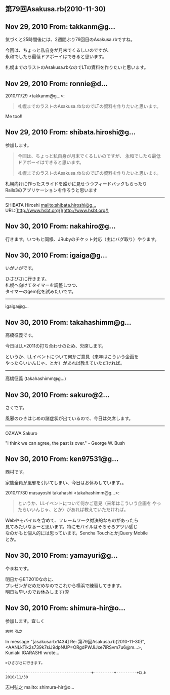 ## 第79回Asakusa.rb(2010-11-30)

## Nov 29, 2010 From: takkanm@g...

気づくと25時間後には、2週間ぶり79回目のAsakusa.rbですね。

今回は、ちょっと私自身が月末でくるしいのですが、  
永和でしたら最低ドアボーイはできると思います。

札幌までのラストのAsakusa.rbなのでLTの資料を作りたいと思います。

## Nov 29, 2010 From: ronnie@d...

2010/11/29 \<takkanm@g...\>:

> 札幌までのラストのAsakusa.rbなのでLTの資料を作りたいと思います。

Me too!!

## Nov 29, 2010 From: shibata.hiroshi@g...

参加します。

> 今回は、ちょっと私自身が月末でくるしいのですが、 永和でしたら最低ドアボーイはできると思います。
> 
> 札幌までのラストのAsakusa.rbなのでLTの資料を作りたいと思います。

札幌向けに作ったスライドを誰かに見せつつフィードバックもらったり  
Rails3のアプリケーションを作ろうと思います

* * *

SHIBATA Hiroshi [mailto:shibata.hiroshi@g...](mailto:shibata.hiroshi@g...)  
URL:[http://www.hsbt.org/](http://www.hsbt.org/)

## Nov 30, 2010 From: nakahiro@g...

行きます。いつもと同様、JRubyのチケット対応（主にバグ取り）やります。

## Nov 30, 2010 From: igaiga@g...

いがいがです。

ひさびさに行きます。  
札幌へ向けてタイマーを調整しつつ、  
タイマーのgem化を試みたいです。

* * *

igaiga@g...

## Nov 30, 2010 From: takahashimm@g...

高橋征義です。

今日はLL\*2011の打ち合わせのため、欠席します。

というか、LLイベントについて何かご意見（来年はこういう企画を  
やったらいいんじゃ、とか）があれば教えていただければ。

* * *

高橋征義 (takahashimm@g...)

## Nov 30, 2010 From: sakuro@2...

さくです。

風邪のひきはじめの諸症状が出ているので、今日は欠席します。

* * *

OZAWA Sakuro

"I think we can agree, the past is over." - George W. Bush

## Nov 30, 2010 From: ken97531@g...

西村です。

家族全員が風邪を引いてしまい、今日はお休みしています。。

2010/11/30 masayoshi takahashi \<takahashimm@g...\>:

> というか、LLイベントについて何かご意見（来年はこういう企画を やったらいいんじゃ、とか）があれば教えていただければ。

Webやモバイルを含めて、フレームワーク対決的なものがあったら  
見てみたいなぁーと思います。特にモバイルはそろそろアツい感じ  
なのかもと個人的には思っています。Sencha TouchとかjQuery Mobile  
とか。

## Nov 30, 2010 From: yamayuri@g...

やまねです。

明日からET2010なのに、  
プレゼンがだめだめなのでこれから横浜で練習してきます。  
明日も早いのでお休みします(涙

## Nov 30, 2010 From: shimura-hir@o...

参加します。宜しく

    志村 弘之

In message "[asakusarb:1434] Re: 第79回Asakusa.rb(2010-11-30)",   
\<AANLkTik2s739k7siJ9dpNUP=ORgdPWJiJxe7iRSvm7u6@m...\>,   
Kuniaki IGARASHI wrote...

    >ひさびさに行きます。

    - ------------------------------------+---------+---------+以上 2010/11/30

志村弘之 mailto: shimura-hir@o...

